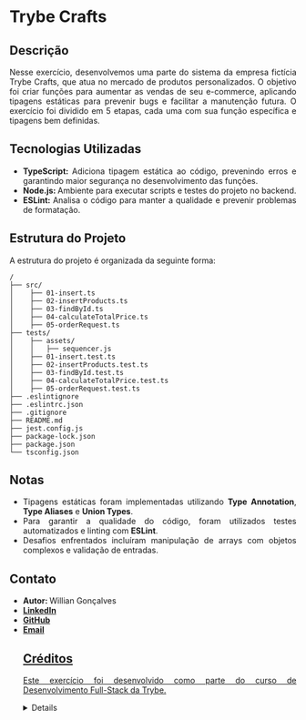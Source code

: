 <h1><strong>Trybe Crafts</strong></h1>

<h2><strong>Descrição</strong></h2>
<p align="justify">
  Nesse exercício, desenvolvemos uma parte do sistema da empresa fictícia Trybe Crafts, que atua no mercado de produtos personalizados. O objetivo foi criar funções para aumentar as vendas de seu e-commerce, aplicando tipagens estáticas para prevenir bugs e facilitar a manutenção futura. O exercício foi dividido em 5 etapas, cada uma com sua função específica e tipagens bem definidas.
</p>

<h2><strong>Tecnologias Utilizadas</strong></h2>
<ul>
  <li align="justify"><strong>TypeScript: </strong>Adiciona tipagem estática ao código, prevenindo erros e garantindo maior segurança no desenvolvimento das funções.</li>
  <li align="justify"><strong>Node.js: </strong>Ambiente para executar scripts e testes do projeto no backend.</li>
  <li align="justify"><strong>ESLint: </strong>Analisa o código para manter a qualidade e prevenir problemas de formatação.</li>
</ul>

<h2><strong>Estrutura do Projeto</strong></h2>
<p align="justify">A estrutura do projeto é organizada da seguinte forma:</p>

```plaintext
/
├── src/
│    ├── 01-insert.ts
│    ├── 02-insertProducts.ts
│    ├── 03-findById.ts
│    ├── 04-calculateTotalPrice.ts
│    ├── 05-orderRequest.ts
├── tests/
│    ├── assets/
│    │   ├── sequencer.js
│    ├── 01-insert.test.ts
│    ├── 02-insertProducts.test.ts
│    ├── 03-findById.test.ts
│    ├── 04-calculateTotalPrice.test.ts
│    ├── 05-orderRequest.test.ts
├── .eslintignore
├── .eslintrc.json
├── .gitignore
├── README.md
├── jest.config.js
├── package-lock.json
├── package.json
└── tsconfig.json
```

<h2><strong>Notas</strong></h2>
<ul>
  <li align="justify">Tipagens estáticas foram implementadas utilizando <strong>Type Annotation</strong>, <strong>Type Aliases</strong> e <strong>Union Types</strong>.</li>
  <li align="justify">Para garantir a qualidade do código, foram utilizados testes automatizados e linting com <strong>ESLint</strong>.</li>
  <li align="justify">Desafios enfrentados incluíram manipulação de arrays com objetos complexos e validação de entradas.</li>
</ul>

<h2><strong>Contato</strong></h2>
<ul>
  <li><strong>Autor: </strong>Willian Gonçalves</li>
  <li><a href="https://www.linkedin.com/in/williandpg/" target="_blank"><strong>LinkedIn</strong></li>
  <li><a href="https://github.com/williandpg/" target="_blank"><strong>GitHub</strong></li>
  <li><a href="mailto:goncalves.wdp@outlook.com" target="_blank"><strong>Email</strong></li>

<h2><strong>Créditos</strong></h2>
<p align="justify">Este exercício foi desenvolvido como parte do curso de Desenvolvimento Full-Stack da Trybe.</p>

<details>
  <summary>🇺🇸 English Version</summary>

# **Trybe Crafts**

## **Description**
<p align="justify">
  In this exercise, we developed part of the system for the fictitious company Trybe Crafts, which operates in the personalized products market. The goal was to create functions to increase e-commerce sales, applying static typing to prevent bugs and facilitate future maintenance. The exercise was divided into 5 stages, each with its specific function and well-defined typings.
</p>

## **Technologies Used**
- [**TypeScript**](https://www.typescriptlang.org/): Adds static typing to the code, preventing errors and ensuring greater security in the development of functions.
- [**Node.js**](https://nodejs.org/): Environment to run project scripts and tests on the backend.
- [**ESLint**](https://eslint.org/): Analyzes code to maintain quality and prevent formatting issues.

## **Project Structure**
The project structure is organized as follows:

```plaintext
/
├── src/
│    ├── 01-insert.ts
│    ├── 02-insertProducts.ts
│    ├── 03-findById.ts
│    ├── 04-calculateTotalPrice.ts
│    ├── 05-orderRequest.ts
├── tests/
│    ├── assets/
│    │   ├── sequencer.js
│    ├── 01-insert.test.ts
│    ├── 02-insertProducts.test.ts
│    ├── 03-findById.test.ts
│    ├── 04-calculateTotalPrice.test.ts
│    ├── 05-orderRequest.test.ts
├── .eslintignore
├── .eslintrc.json
├── .gitignore
├── README.md
├── jest.config.js
├── package-lock.json
├── package.json
└── tsconfig.json
```

## **Notes**
- Static typings were implemented using **Type Annotation**, **Type Aliases**, and **Union Types**.
- To ensure code quality, automated tests and linting with **ESLint** were used.
- Challenges faced included handling arrays with complex objects and input validation.

## **Contact**
- **Author**: Willian Gonçalves
- [**LinkedIn**](https://www.linkedin.com/in/williandpg/)
- [**GitHub**](https://github.com/williandpg)
- [**Email**](mailto:goncalves.wdp@outlook.com)

## **Credits**
This exercise was developed as part of Trybe's Full-Stack Development course.
</details>